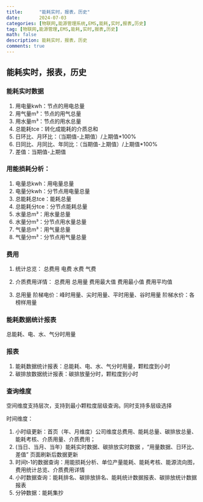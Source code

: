 ```yaml
---
title:      "能耗实时，报表，历史"
date:       2024-07-03
categories: [物联网,能源管理系统,EMS,能耗,实时,报表,历史]
tag: [物联网,能源管理,EMS,能耗,实时,报表,历史]
math: false
description: 能耗实时，报表，历史
comments: true
---
```


## 能耗实时，报表，历史

### 能耗实时数据
1. 用电量kwh：节点的用电总量
2. 用气量m³：节点的用气总量
3. 用水量m³：节点的用水总量
4. 总能耗tce：转化成能耗的介质总和
5. 日环比、月环比：（当期值-上期值）/上期值*100%
6. 日同比、月同比、年同比：（当期值-上期值）/上期值*100%
7. 差值：当期值-上期值

### 用能损耗分析：
1. 电量总kwh：用电量总量
2. 电量分kwh：分节点用电量总量
3. 总能耗总tce：能耗总量
4. 总能耗分tce：分节点能耗总量
5. 水量总m³：用水量总量
6. 水量分m³：分节点用水量总量
7. 气量总m³：用气量总量
8. 气量分m³：分节点用气量总量

### 费用
1. 统计总览：
总费用
电费
水费
气费

2. 介质费用详情：
总费用
总用量
费用最大值
费用最小值
费用平均值

3. 总用量
阶梯电价：峰时用量、尖时用量、平时用量、谷时用量
阶梯水价：各榜样用量

### 能耗数据统计报表
总能耗、电、水、气分时用量

### 报表
1. 能耗数据统计报表：总能耗、电、水、气分时用量，颗粒度到小时
2. 碳排放数据统计报表：碳排放量分时，颗粒度到小时

### 查询维度
空间维度支持层次，支持到最小颗粒度层级查询。同时支持多层级选择

时间维度：
1. 小时级更新：首页（年、月维度）公司维度总费用、能耗总量、碳排放总量、能耗考核、介质用量、介质费用；
2. (当日、当月、当年）能耗实时数据、碳排放实时数据 ，“用量数据、日环比、差值” 页面刷新后数据更新 
3. 时间t-1的数据查询：用能损耗分析、单位产量能耗、能耗考核、能源流向图，费用统计总览、介质费用详情
4. 小时数据查询：能耗排名、碳排放排名、能耗统计数据报表、碳排放统计数据报表
5. 分钟数据：能耗集抄




